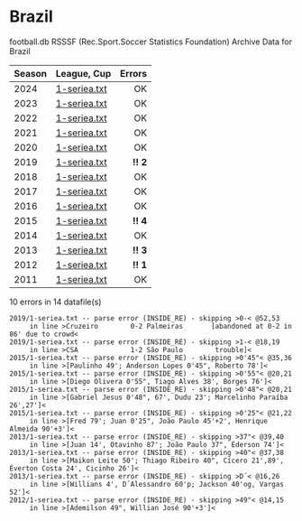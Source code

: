 
# Brazil

football.db RSSSF (Rec.Sport.Soccer Statistics Foundation) Archive Data for
Brazil

| Season | League, Cup | Errors |
| :----- | :---------- | -----: |
| 2024 | [1-seriea.txt](2024/1-seriea.txt) |  OK  |
| 2023 | [1-seriea.txt](2023/1-seriea.txt) |  OK  |
| 2022 | [1-seriea.txt](2022/1-seriea.txt) |  OK  |
| 2021 | [1-seriea.txt](2021/1-seriea.txt) |  OK  |
| 2020 | [1-seriea.txt](2020/1-seriea.txt) |  OK  |
| 2019 | [1-seriea.txt](2019/1-seriea.txt) |  **!! 2**  |
| 2018 | [1-seriea.txt](2018/1-seriea.txt) |  OK  |
| 2017 | [1-seriea.txt](2017/1-seriea.txt) |  OK  |
| 2016 | [1-seriea.txt](2016/1-seriea.txt) |  OK  |
| 2015 | [1-seriea.txt](2015/1-seriea.txt) |  **!! 4**  |
| 2014 | [1-seriea.txt](2014/1-seriea.txt) |  OK  |
| 2013 | [1-seriea.txt](2013/1-seriea.txt) |  **!! 3**  |
| 2012 | [1-seriea.txt](2012/1-seriea.txt) |  **!! 1**  |
| 2011 | [1-seriea.txt](2011/1-seriea.txt) |  OK  |


10 errors in 14 datafile(s)

```
2019/1-seriea.txt -- parse error (INSIDE_RE) - skipping >0-< @52,53
     in line >Cruzeiro        0-2 Palmeiras       [abandoned at 0-2 in 86' due to crowd<
2019/1-seriea.txt -- parse error (INSIDE_RE) - skipping >1-< @18,19
     in line >CSA             1-2 São Paulo        trouble]<
2015/1-seriea.txt -- parse error (INSIDE_RE) - skipping >0'45"< @35,36
     in line >[Paulinho 49'; Anderson Lopes 0'45", Roberto 78']<
2015/1-seriea.txt -- parse error (INSIDE_RE) - skipping >0'55"< @20,21
     in line >[Diego Olivera 0'55", Tiago Alves 38', Borges 76']<
2015/1-seriea.txt -- parse error (INSIDE_RE) - skipping >0'48"< @20,21
     in line >[Gabriel Jesus 0'48", 67', Dudu 23'; Marcelinho Paraíba 26',27']<
2015/1-seriea.txt -- parse error (INSIDE_RE) - skipping >0'25"< @21,22
     in line >[Fred 79'; Juan 0'25", João Paulo 45'+2', Henrique Almeida 90'+3']<
2013/1-seriea.txt -- parse error (INSIDE_RE) - skipping >37"< @39,40
     in line >[Juan 14', Otavinho 87'; João Paulo 37", Éderson 74']<
2013/1-seriea.txt -- parse error (INSIDE_RE) - skipping >40"< @37,38
     in line >[Maikon Leite 50'; Thiago Ribeiro 40", Cícero 21',89', Éverton Costa 24', Cicinho 26']<
2013/1-seriea.txt -- parse error (INSIDE_RE) - skipping >D´< @16,26
     in line >[Willians 4', D´Alessandro 60'p; Jackson 40'og, Vargas 52']<
2012/1-seriea.txt -- parse error (INSIDE_RE) - skipping >49"< @14,15
     in line >[Ademilson 49", Willian José 90'+3']<
```
